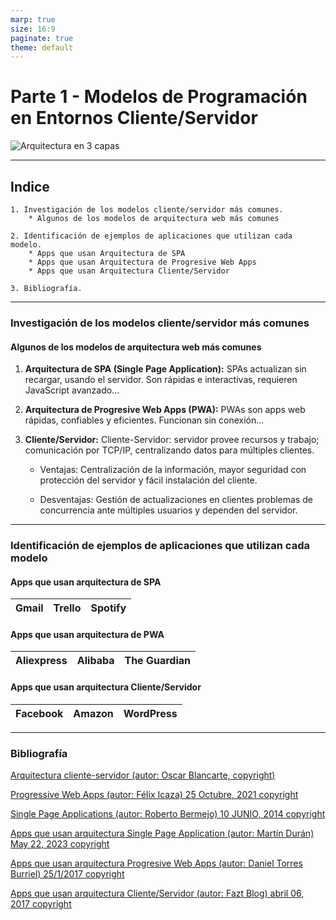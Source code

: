 ```yaml
---
marp: true
size: 16:9
paginate: true
theme: default
---
```


# Parte 1 - Modelos de Programación en Entornos Cliente/Servidor

![Arquitectura en 3 capas](https://oness.sourceforge.net/proyecto/html/images/three_layers_web.gif)

---

## Indice

    1. Investigación de los modelos cliente/servidor más comunes.
        * Algunos de los modelos de arquitectura web más comunes

    2. Identificación de ejemplos de aplicaciones que utilizan cada modelo.
        * Apps que usan Arquitectura de SPA
        * Apps que usan Arquitectura de Progresive Web Apps
        * Apps que usan Arquitectura Cliente/Servidor
    
    3. Bibliografía.

---

### Investigación de los modelos cliente/servidor más comunes

#### Algunos de los modelos de arquitectura web más comunes

1. **Arquitectura de SPA (Single Page Application):** SPAs actualizan sin recargar, usando el servidor. Son rápidas e interactivas, requieren JavaScript avanzado...

2. **Arquitectura de Progresive Web Apps (PWA):** PWAs son apps web rápidas, confiables y eficientes. Funcionan sin conexión...

3. **Cliente/Servidor:** Cliente-Servidor: servidor provee recursos y trabajo; comunicación por TCP/IP, centralizando datos para múltiples clientes.

    * Ventajas: Centralización de la información, mayor seguridad con protección del servidor y fácil instalación del cliente.

    * Desventajas: Gestión de actualizaciones en clientes problemas de concurrencia ante múltiples usuarios y dependen del servidor.

---

### Identificación de ejemplos de aplicaciones que utilizan cada modelo

#### Apps que usan arquitectura de SPA

| Gmail | Trello | Spotify |
|-------|--------|---------|

#### Apps que usan arquitectura de PWA

| Aliexpress | Alibaba | The Guardian |
|------------|---------|--------------|

#### Apps que usan arquitectura Cliente/Servidor

| Facebook | Amazon | WordPress |
|----------|--------|-----------|

---

### Bibliografía

[Arquitectura cliente-servidor (autor: Oscar Blancarte, copyright)](https://reactiveprogramming.io/blog/es/estilos-arquitectonicos/cliente-servidor)

[Progressive Web Apps (autor: Félix Icaza) 25 Octubre, 2021 copyright](https://felixicaza.com/blog/que-son-las-progressive-web-apps)

[Single Page Applications (autor: Roberto Bermejo) 10 JUNIO, 2014 copyright](https://itblogsogeti.com/2014/06/10/single-page-applications-roberto-bermejo-sogeti/)

[Apps que usan arquitectura Single Page Application (autor: Martín Durán) May 22, 2023 copyright](https://blog.hubspot.es/website/que-es-single-page-application)

[Apps que usan arquitectura Progresive Web Apps (autor: Daniel Torres Burriel) 25/1/2017 copyright](https://torresburriel.com/weblog/disenando-aplicaciones-web-progresivas-pwa/)

[Apps que usan arquitectura Cliente/Servidor (autor: Fazt Blog) abril 06, 2017 copyright](https://blog.faztweb.com/2017/04/entendiendo-arquitectura-cliente.html)
